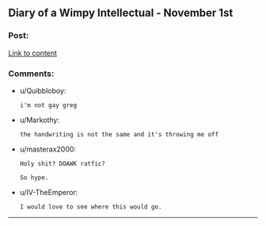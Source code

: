 ## Diary of a Wimpy Intellectual - November 1st

### Post:

[Link to content](https://archiveofourown.org/works/21226820)

### Comments:

- u/Quibbloboy:
  ```
  i'm not gay greg
  ```

- u/Markothy:
  ```
  the handwriting is not the same and it's throwing me off
  ```

- u/masterax2000:
  ```
  Holy shit? DOAWK ratfic?

  So hype.
  ```

- u/IV-TheEmperor:
  ```
  I would love to see where this would go.
  ```

---

